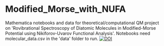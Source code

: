 # Modified_Morse_with_NUFA
Mathematica notebooks and data for theoretical/computational QM project on 'Rovibrational Spectroscopy of Diatomic Molecules in Modified-Morse Potential using Nikiforov-Uvarov Functional Analysis'. Notebooks need molecular_data.csv in the 'data' folder to run.
[![DOI](https://zenodo.org/badge/805887751.svg)](https://doi.org/10.5281/zenodo.14743263)

